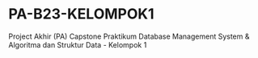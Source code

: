 # PA-B23-KELOMPOK1
Project Akhir (PA) Capstone Praktikum Database Management System &amp; Algoritma dan Struktur Data - Kelompok 1
